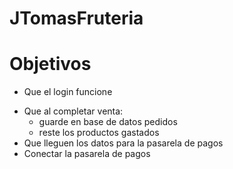 # JTomasFruteria

# Objetivos
+ Que el login funcione
- Que al completar venta:
    - guarde en base de datos pedidos
    - reste los productos gastados
- Que lleguen los datos para la pasarela de pagos
- Conectar la pasarela de pagos

